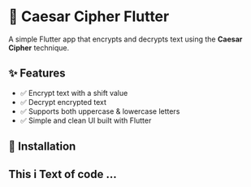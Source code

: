 # 🔐 Caesar Cipher Flutter

A simple Flutter app that encrypts and decrypts text using the **Caesar Cipher** technique.

## ✨ Features
- ✅ Encrypt text with a shift value
- ✅ Decrypt encrypted text
- ✅ Supports both uppercase & lowercase letters
- ✅ Simple and clean UI built with Flutter

## 🚀 Installation

## This i Text of code ...
